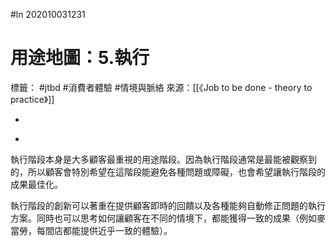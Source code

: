 #ln 202010031231
# 用途地圖：5.執行
標籤： #jtbd #消費者體驗 #情境與脈絡
來源：[[《Job to be done - theory to practice》]]

-

>

-

執行階段本身是大多顧客最重視的用途階段。因為執行階段通常是最能被觀察到的，所以顧客會特別希望在這階段能避免各種問題或障礙，也會希望讓執行階段的成果最佳化。

執行階段的創新可以著重在提供顧客即時的回饋以及各種能夠自動修正問題的執行方案。同時也可以思考如何讓顧客在不同的情境下，都能獲得一致的成果（例如麥當勞，每間店都能提供近乎一致的體驗）。
